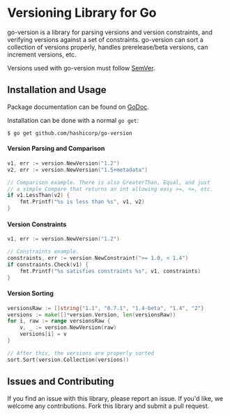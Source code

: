 # Versioning Library for Go

go-version is a library for parsing versions and version constraints,
and verifying versions against a set of constraints. go-version
can sort a collection of versions properly, handles prerelease/beta
versions, can increment versions, etc.

Versions used with go-version must follow [SemVer](http://semver.org/).

## Installation and Usage

Package documentation can be found on
[GoDoc](http://godoc.org/github.com/hashicorp/go-version).

Installation can be done with a normal `go get`:

```
$ go get github.com/hashicorp/go-version
```

#### Version Parsing and Comparison

```go
v1, err := version.NewVersion("1.2")
v2, err := version.NewVersion("1.5+metadata")

// Comparison example. There is also GreaterThan, Equal, and just
// a simple Compare that returns an int allowing easy >=, <=, etc.
if v1.LessThan(v2) {
    fmt.Printf("%s is less than %s", v1, v2)
}
```

#### Version Constraints

```go
v1, err := version.NewVersion("1.2")

// Constraints example.
constraints, err := version.NewConstraint(">= 1.0, < 1.4")
if constraints.Check(v1) {
	fmt.Printf("%s satisfies constraints %s", v1, constraints)
}
```

#### Version Sorting

```go
versionsRaw := []string{"1.1", "0.7.1", "1.4-beta", "1.4", "2"}
versions := make([]*version.Version, len(versionsRaw))
for i, raw := range versionsRaw {
    v, _ := version.NewVersion(raw)
    versions[i] = v
}

// After this, the versions are properly sorted
sort.Sort(version.Collection(versions))
```

## Issues and Contributing

If you find an issue with this library, please report an issue. If you'd
like, we welcome any contributions. Fork this library and submit a pull
request.
